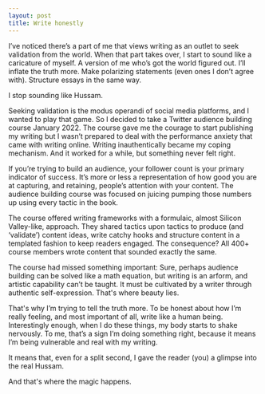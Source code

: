 ```yaml
---
layout: post
title: Write honestly
---
```


I’ve noticed there’s a part of me that views writing as an outlet to seek validation from the world. When that part takes over, I start to sound like a caricature of myself. A version of me who’s got the world figured out. I’ll inflate the truth more. Make polarizing statements (even ones I don’t agree with). Structure essays in the same way.

I stop sounding like Hussam.

Seeking validation is the modus operandi of social media platforms, and I wanted to play that game. So I decided to take a Twitter audience building course January 2022. The course gave me the courage to start publishing my writing but I wasn’t prepared to deal with the performance anxiety that came with writing online. Writing inauthentically became my coping mechanism. And it worked for a while, but something never felt right.

If you’re trying to build an audience, your follower count is your primary indicator of success. It’s more or less a representation of how good you are at capturing, and retaining, people’s attention with your content. The audience building course was focused on juicing pumping those numbers up using every tactic in the book.

The course offered writing frameworks with a formulaic, almost Silicon Valley-like, approach. They shared tactics upon tactics to produce (and ‘validate’) content ideas, write catchy hooks and structure content in a templated fashion to keep readers engaged. The consequence? All 400+ course members wrote content that sounded exactly the same.

The course had missed something important: Sure, perhaps audience building can be solved like a math equation, but writing is an arform, and artistic capability can’t be taught. It must be cultivated by a writer through authentic self-expression. That's where beauty lies.

That's why I’m trying to tell the truth more. To be honest about how I’m really feeling, and most important of all, write like a human being. Interestingly enough, when I do these things, my body starts to shake nervously. To me, that’s a sign I’m doing something right, because it means I’m being vulnerable and real with my writing.

It means that, even for a split second, I gave the reader (you) a glimpse into the real Hussam.

And that's where the magic happens.
